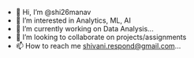 - 👋 Hi, I’m @shi26manav
- 👀 I’m interested in Analytics, ML, AI
- 🌱 I’m currently working on Data Analysis...
- 💞️ I’m looking to collaborate on projects/assignments
- 📫 How to reach me shivani.respond@gmail.com...

<!---
shi26manav/shi26manav is a ✨ special ✨ repository because its `README.md` (this file) appears on your GitHub profile.
You can click the Preview link to take a look at your changes.
--->
